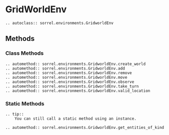# GridWorldEnv

```{eval-rst}
.. autoclass:: sorrel.environments.GridworldEnv
```

## Methods
### Class Methods
```{eval-rst}
.. automethod:: sorrel.environments.GridworldEnv.create_world
.. automethod:: sorrel.environments.GridworldEnv.add
.. automethod:: sorrel.environments.GridworldEnv.remove
.. automethod:: sorrel.environments.GridworldEnv.move
.. automethod:: sorrel.environments.GridworldEnv.observe
.. automethod:: sorrel.environments.GridworldEnv.take_turn
.. automethod:: sorrel.environments.GridworldEnv.valid_location
```

### Static Methods
```{eval-rst}
.. tip::
    You can still call a static method using an instance.

.. automethod:: sorrel.environments.GridworldEnv.get_entities_of_kind
```
